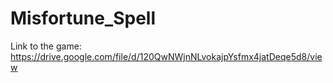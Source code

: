 # Misfortune_Spell
Link to the game:
https://drive.google.com/file/d/120QwNWjnNLvokajpYsfmx4jatDeqe5d8/view
